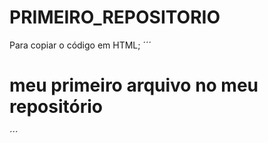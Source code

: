 # PRIMEIRO_REPOSITORIO

Para copiar o código em HTML;
´´´
<html>
<h1> meu primeiro arquivo no meu repositório</h1>
<html>
  ´´´
